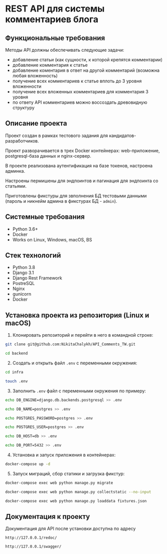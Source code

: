 REST API для системы комментариев блога
=====

Функциональные требования
----------
Методы API должны обеспечивать следующие задачи:
 - добавление статьи (как сущности, к которой крепятся комментарии)
 - добавление комментария к статье
 - добавление коментария в ответ на другой комментарий (возможна любая вложенность)
 - получение всех комментариев к статье вплоть до 3 уровня вложенности
 - получение всех вложенных комментариев для комментария 3 уровня
 - по ответу API комментариев можно воссоздать древовидную структуру

Описание проекта
----------
Проект создан в рамках тестового задания для кандидатов-разработчиков.

Проект разворачивается в трех Docker контейнерах: web-приложение, postgresql-база данных и nginx-сервер.

В проекте реализована аутентификация на базе токенов, настроена админка.

Настроены пермишены для эндпоинтов и пагинация для эндпоинта со статьями. 

Приготовлены фикстуры для звполнения БД тестовыми данными (пароль и никнейм админа в фикстурах БД - ```admin```).

Системные требования
----------
* Python 3.6+
* Docker
* Works on Linux, Windows, macOS, BS

Стек технологий
----------
* Python 3.8
* Django 3.1
* Django Rest Framework
* PostreSQL
* Nginx
* gunicorn
* Docker

Установка проекта из репозитория (Linux и macOS)
----------
1. Клонировать репозиторий и перейти в него в командной строке:
```bash 
git clone git@github.com:NikitaChalykh/API_Comments_TW.git

cd backend
```

2. Cоздать и открыть файл ```.env``` с переменными окружения:
```bash 
cd infra

touch .env
```

3. Заполнить ```.env``` файл с переменными окружения по примеру:
```bash 
echo DB_ENGINE=django.db.backends.postgresql >> .env

echo DB_NAME=postgres >> .env

echo POSTGRES_PASSWORD=postgres >> .env

echo POSTGRES_USER=postgres >> .env

echo DB_HOST=db >> .env

echo DB_PORT=5432 >> .env
```

4. Установка и запуск приложения в контейнерах:
```bash 
docker-compose up -d
```

5. Запуск миграций, сбор статики и загрузка фикстур:
```bash 
docker-compose exec web python manage.py migrate

docker-compose exec web python manage.py collectstatic --no-input 

docker-compose exec web python manage.py loaddata fixtures.json
```
Документация к проекту
----------
Документация для API после установки доступна по адресу 

```http://127.0.0.1/redoc/```

```http://127.0.0.1/swagger/```
